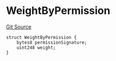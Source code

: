 # WeightByPermission
[Git Source](https://github.com/llama-community/vertex-v1/blob/27980926cf0c0e8a1878ad1969b27067a6a9bef5/src/utils/Structs.sol)


```solidity
struct WeightByPermission {
    bytes8 permissionSignature;
    uint248 weight;
}
```


